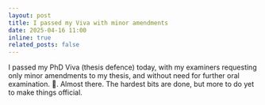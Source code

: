 ```yaml
---
layout: post
title: I passed my Viva with minor amendments
date: 2025-04-16 11:00
inline: true
related_posts: false
---
```


I passed my PhD Viva (thesis defence) today, with my examiners requesting only minor amendments to my thesis, and without need for further oral examination. :tada:.  Almost there. The hardest bits are done, but more to do yet to make things official.



